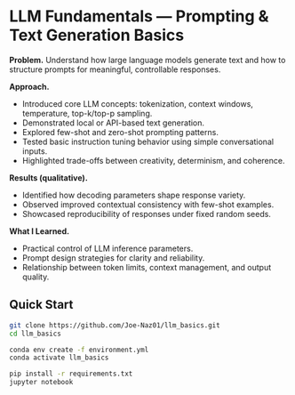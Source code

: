 # LLM Fundamentals — Prompting & Text Generation Basics

**Problem.** Understand how large language models generate text and how to structure prompts for meaningful, controllable responses.

**Approach.**
- Introduced core LLM concepts: tokenization, context windows, temperature, top-k/top-p sampling.
- Demonstrated local or API-based text generation.
- Explored few-shot and zero-shot prompting patterns.
- Tested basic instruction tuning behavior using simple conversational inputs.
- Highlighted trade-offs between creativity, determinism, and coherence.

**Results (qualitative).**
- Identified how decoding parameters shape response variety.
- Observed improved contextual consistency with few-shot examples.
- Showcased reproducibility of responses under fixed random seeds.

**What I Learned.**
- Practical control of LLM inference parameters.
- Prompt design strategies for clarity and reliability.
- Relationship between token limits, context management, and output quality.

## Quick Start
```bash
git clone https://github.com/Joe-Naz01/llm_basics.git
cd llm_basics

conda env create -f environment.yml
conda activate llm_basics

pip install -r requirements.txt
jupyter notebook
